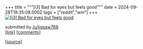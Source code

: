+++
title = """[i3] Bad for eyes but feels good"""
date = 2024-09-28T18:35:08.000Z
tags = ["reddit","wm"]
+++
[![[i3] Bad for eyes but feels good](https://preview.redd.it/ux8qlwemglrd1.png?width=640&crop=smart&auto=webp&s=2ddff3ac5c1086a150983290955f28f606f9c2f2 "[i3] Bad for eyes but feels good")](https://www.reddit.com/r/unixporn/comments/1frkx63/i3_bad_for_eyes_but_feels_good/)

submitted by [/u/jigsaw768](https://www.reddit.com/user/jigsaw768)  
[\[link\]](https://i.redd.it/ux8qlwemglrd1.png) [\[comments\]](https://www.reddit.com/r/unixporn/comments/1frkx63/i3_bad_for_eyes_but_feels_good/)

[[source]](https://www.reddit.com/r/unixporn/comments/1frkx63/i3_bad_for_eyes_but_feels_good/)
